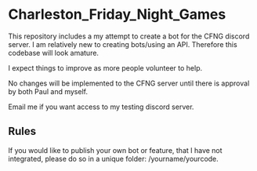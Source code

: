 # Charleston_Friday_Night_Games
This repository includes a my attempt to create a bot for the CFNG discord server. I am relatively new to creating bots/using an API. Therefore this codebase will look amature. 

I expect things to improve as more people volunteer to help.

No changes will be implemented to the CFNG server until there is approval by both Paul and myself.

Email me if you want access to my testing discord server. 

## Rules

If you would like to publish your own bot or feature, that I have not integrated, please do so in a unique folder:
/yourname/yourcode.
